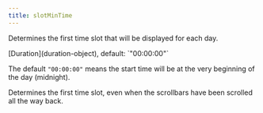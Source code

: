 ```yaml
---
title: slotMinTime
---
```


Determines the first time slot that will be displayed for each day.

<div class='spec' markdown='1'>
[Duration](duration-object), default: `"00:00:00"`
</div>

The default `"00:00:00"` means the start time will be at the very beginning of the day (midnight).

Determines the first time slot, even when the scrollbars have been scrolled all the way back.
